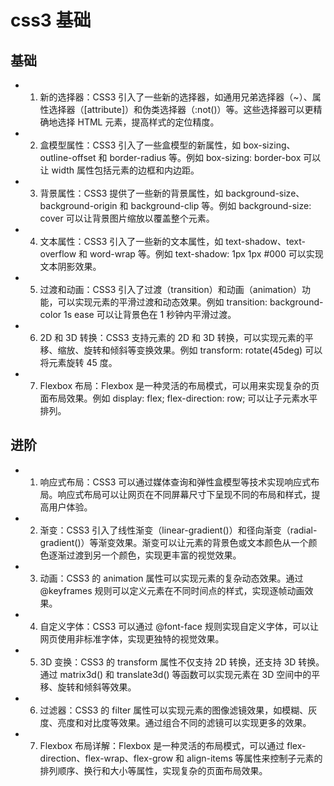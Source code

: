 # css3 基础

## 基础

- 1. 新的选择器：CSS3 引入了一些新的选择器，如通用兄弟选择器（~）、属性选择器（[attribute]）和伪类选择器（:not()）等。这些选择器可以更精确地选择 HTML 元素，提高样式的定位精度。

- 2. 盒模型属性：CSS3 引入了一些盒模型的新属性，如 box-sizing、outline-offset 和 border-radius 等。例如 box-sizing: border-box 可以让 width 属性包括元素的边框和内边距。

- 3. 背景属性：CSS3 提供了一些新的背景属性，如 background-size、background-origin 和 background-clip 等。例如 background-size: cover 可以让背景图片缩放以覆盖整个元素。

- 4. 文本属性：CSS3 引入了一些新的文本属性，如 text-shadow、text-overflow 和 word-wrap 等。例如 text-shadow: 1px 1px #000 可以实现文本阴影效果。

- 5. 过渡和动画：CSS3 引入了过渡（transition）和动画（animation）功能，可以实现元素的平滑过渡和动态效果。例如 transition: background-color 1s ease 可以让背景色在 1 秒钟内平滑过渡。

- 6. 2D 和 3D 转换：CSS3 支持元素的 2D 和 3D 转换，可以实现元素的平移、缩放、旋转和倾斜等变换效果。例如 transform: rotate(45deg) 可以将元素旋转 45 度。

- 7. Flexbox 布局：Flexbox 是一种灵活的布局模式，可以用来实现复杂的页面布局效果。例如 display: flex; flex-direction: row; 可以让子元素水平排列。

## 进阶

- 1. 响应式布局：CSS3 可以通过媒体查询和弹性盒模型等技术实现响应式布局。响应式布局可以让网页在不同屏幕尺寸下呈现不同的布局和样式，提高用户体验。

- 2. 渐变：CSS3 引入了线性渐变（linear-gradient()）和径向渐变（radial-gradient()）等渐变效果。渐变可以让元素的背景色或文本颜色从一个颜色逐渐过渡到另一个颜色，实现更丰富的视觉效果。

- 3. 动画：CSS3 的 animation 属性可以实现元素的复杂动态效果。通过 @keyframes 规则可以定义元素在不同时间点的样式，实现逐帧动画效果。

- 4. 自定义字体：CSS3 可以通过 @font-face 规则实现自定义字体，可以让网页使用非标准字体，实现更独特的视觉效果。

- 5. 3D 变换：CSS3 的 transform 属性不仅支持 2D 转换，还支持 3D 转换。通过 matrix3d() 和 translate3d() 等函数可以实现元素在 3D 空间中的平移、旋转和倾斜等效果。

- 6. 过滤器：CSS3 的 filter 属性可以实现元素的图像滤镜效果，如模糊、灰度、亮度和对比度等效果。通过组合不同的滤镜可以实现更多的效果。

- 7. Flexbox 布局详解：Flexbox 是一种灵活的布局模式，可以通过 flex-direction、flex-wrap、flex-grow 和 align-items 等属性来控制子元素的排列顺序、换行和大小等属性，实现复杂的页面布局效果。